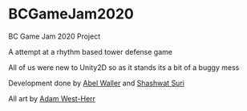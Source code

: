 # BCGameJam2020
BC Game Jam 2020 Project

A attempt at a rhythm based tower defense game


All of us were new to Unity2D so as it stands its a bit of a buggy mess


Development done by [Abel Waller](http://github.com/unoctium1) and [Shashwat Suri](http://github.com/Shashwat-Suri)

All art by [Adam West-Herr](http://adamwh.com)
